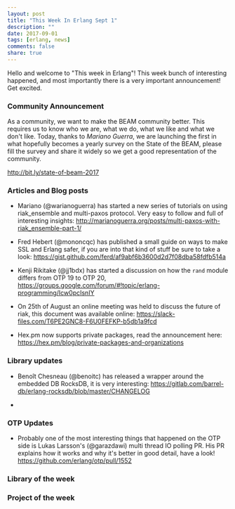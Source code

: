 ```yaml
---
layout: post
title: "This Week In Erlang Sept 1"
description: ""
date: 2017-09-01
tags: [erlang, news]
comments: false
share: true
---
```


Hello and welcome to "This week in Erlang"! This week bunch of interesting happened, and most importantly there is a very important announcement! Get excited.

### Community Announcement
As a community, we want to make the BEAM community better. This requires us to know who we are, what we do, what we like and what we don't like. Today, thanks to *Mariano Guerra*, we are launching the first in what hopefully becomes a yearly survey on the State of the BEAM, please fill the survey and share it widely so we get a good representation of the community.

<http://bit.ly/state-of-beam-2017>

### Articles and Blog posts
 * Mariano (@warianoguerra) has started a new series of tutorials on using riak_ensemble and multi-paxos protocol. Very easy to follow and full of interesting insights: <http://marianoguerra.org/posts/multi-paxos-with-riak_ensemble-part-1/>

 * Fred Hebert (@mononcqc) has published a small guide on ways to make SSL and Erlang safer, if you are into that kind of stuff be sure to take a look: <https://gist.github.com/ferd/af9abf6b3600d2d7f08dba58fdfb514a>

 * Kenji Rikitake (@jj1bdx) has started a discussion on how the `rand` module differs from OTP 19 to OTP 20, <https://groups.google.com/forum/#!topic/erlang-programming/Icw0pcIsnIY>

 * On 25th of August an online meeting was held to discuss the future of riak, this document was available online: https://slack-files.com/T6PE2GNC8-F6U0FEFKP-b5db1a9fcd

 * Hex.pm now supports private packages, read the announcement here: https://hex.pm/blog/private-packages-and-organizations

### Library updates
 * Benoît Chesneau (@benoitc) has released a wrapper around the embedded DB RocksDB, it is very interesting: <https://gitlab.com/barrel-db/erlang-rocksdb/blob/master/CHANGELOG>

 *

### OTP Updates
* Probably one of the most interesting things that happened on the OTP side is
  Lukas Larsson's (@garazdawi) multi thread IO polling PR. His PR explains how it
  works and why it's better in good detail, have a look! <https://github.com/erlang/otp/pull/1552>


### Library of the week

### Project of the week